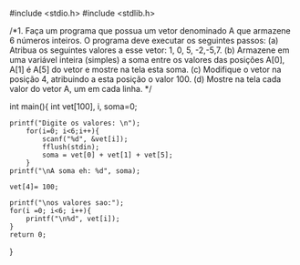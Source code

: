 #include <stdio.h>
#include <stdlib.h>

/*1. Faça um programa que possua um vetor denominado A que armazene 6 números inteiros. O programa deve executar os seguintes passos:
(a) Atribua os seguintes valores a esse vetor: 1, 0, 5, -2,-5,7.
(b) Armazene em uma variável inteira (simples) a soma entre os valores das posições A[0], A[1] é A[5] do vetor e mostre na tela esta soma.
(c) Modifique o vetor na posição 4, atribuindo a esta posição o valor 100.
(d) Mostre na tela cada valor do vetor A, um em cada linha.
*/

int main(){
	int vet[100], i, soma=0;
	
	printf("Digite os valores: \n");
		for(i=0; i<6;i++){
			scanf("%d", &vet[i]);
			fflush(stdin);
			soma = vet[0] + vet[1] + vet[5];
		}
	printf("\nA soma eh: %d", soma);
	
	vet[4]= 100;
	
	printf("\nos valores sao:");
	for(i =0; i<6; i++){
		printf("\n%d", vet[i]);
	}
	return 0;
}
